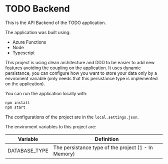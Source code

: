 # TODO Backend

This is the API Backend of the TODO application. 

The application was built using:

* Azure Functions
* Node
* Typescript

This project is using clean architecture and DDD to be easier to add new features avoiding the coupling on the application.
It uses dynamic persistance, you can configure how you want to store your data only by a enviroment variable (only needs that this persistance type is implemented on the application).

You can run the application locally with:

```bash
npm install
npm start
```

The configurations of the project are in the ```local.settings.json```.

The enviroment variables to this project are:

| Variable | Definition| 
|----------|-----------|
| DATABASE_TYPE | The persistance type of the project (1 - In Memory) |